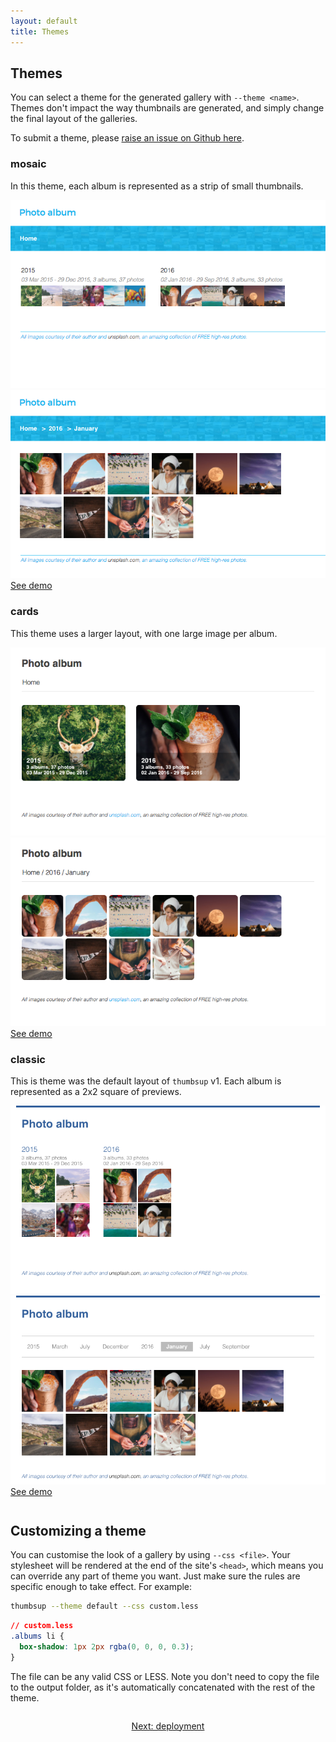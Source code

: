 ```yaml
---
layout: default
title: Themes
---
```


## Themes

You can select a theme for the generated gallery with `--theme <name>`.
Themes don't impact the way thumbnails are generated, and simply change the final layout of the galleries.

To submit a theme, please [raise an issue on Github here](https://github.com/thumbsup/thumbsup).

### mosaic

In this theme, each album is represented as a strip of small thumbnails.

<div class="row theme-gallery">
  <div class="item col-md-6 col-sm-6 col-xs-12">
      <img src="/public/images/theme-mosaic-albums.png" alt="List of albums">
  </div>
  <div class="item col-md-6 col-sm-6 col-xs-12">
    <img src="/public/images/theme-mosaic-media.png" alt="Photos and videos">
  </div>
</div>

<div class="btns">
  <a class="btn btn-cta-secondary" href="/demos/themes/mosaic">See demo</a>
</div>

### cards

This theme uses a larger layout, with one large image per album.

<div class="row theme-gallery">
  <div class="item col-md-6 col-sm-6 col-xs-12">
      <img src="/public/images/theme-cards-albums.png" alt="List of albums">
  </div>
  <div class="item col-md-6 col-sm-6 col-xs-12">
    <img src="/public/images/theme-cards-media.png" alt="Photos and videos">
  </div>
</div>

<div class="btns">
  <a class="btn btn-cta-secondary" href="/demos/themes/cards">See demo</a>
</div>

### classic

This is theme was the default layout of `thumbsup` v1.
Each album is represented as a 2x2 square of previews.

<div class="row theme-gallery">
  <div class="item col-md-6 col-sm-6 col-xs-12">
      <img src="/public/images/theme-classic-albums.png" alt="List of albums">
  </div>
  <div class="item col-md-6 col-sm-6 col-xs-12">
    <img src="/public/images/theme-classic-media.png" alt="Photos and videos">
  </div>
</div>

<div class="btns">
  <a class="btn btn-cta-secondary" href="/demos/themes/classic">See demo</a>
</div>

<div style="margin-bottom: 3em;"></div>

## Customizing a theme

You can customise the look of a gallery by using `--css <file>`.
Your stylesheet will be rendered at the end of the site's `<head>`,
which means you can override any part of theme you want.
Just make sure the rules are specific enough to take effect. For example:

```bash
thumbsup --theme default --css custom.less
```

```css
// custom.less
.albums li {
  box-shadow: 1px 2px rgba(0, 0, 0, 0.3);
}
```

The file can be any valid CSS or LESS. Note you don't need to copy the file to the output folder,
as it's automatically concatenated with the rest of the theme.

<div style="margin: 2em 0; text-align: center;">
  <a class="btn btn-cta-primary" href="/docs/deployment">Next: deployment</a>
</div>
